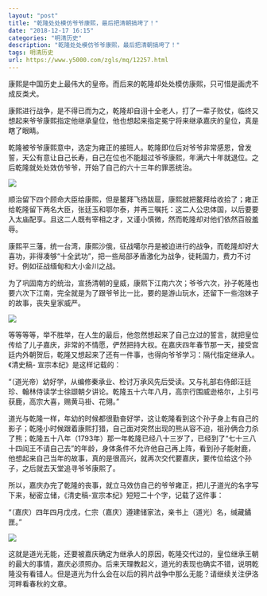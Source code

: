 ```yaml
---
layout: "post"
title: "乾隆处处模仿爷爷康熙，最后把清朝搞垮了！"
date: "2018-12-17 16:15"
categories: "明清历史"
description: "乾隆处处模仿爷爷康熙，最后把清朝搞垮了！"
tags: 明清历史
url: https://www.y5000.com/zgls/mq/12257.html
---
```






康熙是中国历史上最伟大的皇帝。而后来的乾隆却处处模仿康熙，只可惜是画虎不成反类犬。

康熙进行战争，是不得已而为之，乾隆却自诩十全老人，打了一辈子败仗，临终又想起来爷爷康熙指定他继承皇位，他也想起来指定冕宁将来继承嘉庆的皇位，真是瞎了眼睛。

乾隆被爷爷康熙意中，选定为雍正的接班人。乾隆即位后对爷爷非常感恩，曾发誓，天公有意让自己长寿，自己在位也不能超过爷爷康熙，年满六十年就退位。之后乾隆就处处效仿爷爷，开始了自己的六十三年的罪恶统治。

![](https://img.y5000.com/uploads/allimg/170204/1611193422-0.jpg)

顺治留下四个顾命大臣给康熙，但是鳌拜飞扬跋扈，康熙就把鳌拜给收拾了；雍正给乾隆留下两名大臣，张廷玉和鄂尔泰，并再三嘱托：这二人公忠体国，以后要要入太庙配享。且这二人既有宰相之才，又谨小慎微，然而乾隆却对他们依然百般羞辱。

康熙平三藩，统一台湾，康熙沙俄，征战噶尔丹是被迫进行的战争，而乾隆却好大喜功，非得凑够“十全武功”，把一些局部矛盾激化为战争，徒耗国力，费力不讨好。例如征战缅甸和大小金川之战。

为了巩固南方的统治，宣扬清朝的皇威，康熙下江南六次；爷爷六次，孙子乾隆也要六次下江南，完全就是为了跟爷爷比一比，要的是游山玩水，还留下一些泡妹子的故事，丧失皇家威严。

![](https://img.y5000.com/uploads/allimg/170204/1611193325-1.jpg)

等等等等，举不胜举，在人生的最后，他忽然想起来了自己立过的誓言，就把皇位传给了儿子嘉庆，非常的不情愿，俨然把持大权。在嘉庆四年春节那一天，接受宫廷内外朝贺后，乾隆又想起来了还有一件事，也得向爷爷学习：隔代指定继承人。《清史稿-
宣宗本纪》是这样记载的：

“（道光帝）幼好学，从编修秦承业、检讨万承风先后受读。又与礼部右侍郎汪廷珍、翰林侍读学士徐颋朝夕讲论。乾隆五十六年八月，高宗行围威逊格尔，上引弓获鹿，高宗大喜，赐黄马褂、花翎。”

道光与乾隆一样，年幼的时候都很勤奋好学，这让乾隆看到这个孙子身上有自己的影子；乾隆小时候跟着康熙打猎，自己面对突然出现的熊从容不迫，祖孙俩合力杀了熊；乾隆五十八年（1793年）那一年乾隆已经八十三岁了，已经到了“七十三八十四阎王不请自己去”的年龄，身体条件不允许他自己再上阵，看到孙子能射鹿，他想起来自己当年的故事，真的是很高兴，就再次交代要嘉庆，要传位给这个孙子，之后就去天堂追寻爷爷康熙了。

所以，嘉庆办完了乾隆的丧事，就立马效仿自己的爷爷雍正，把儿子道光的名字写下来，秘密立储，《清史稿-宣宗本纪》短短二十个字，记载了这件事：

“（嘉庆）四年四月戊戌，仁宗（嘉庆）遵建储家法，亲书上（道光）名，缄藏鐍匣。”

![](https://img.y5000.com/uploads/allimg/170204/8-1F204161215R8.jpg)

这就是道光无能，还要被嘉庆确定为继承人的原因，乾隆交代过的，皇位继承王朝的最大的事情，嘉庆必须照办。后来天理教起义，道光的表现也确实不错，说明乾隆没有看错人。但是道光为什么会在以后的鸦片战争中那么无能？请继续关注伊洛河畔看春秋的文章。
